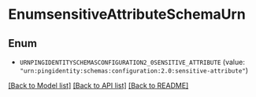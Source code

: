 # EnumsensitiveAttributeSchemaUrn

## Enum


* `URNPINGIDENTITYSCHEMASCONFIGURATION2_0SENSITIVE_ATTRIBUTE` (value: `"urn:pingidentity:schemas:configuration:2.0:sensitive-attribute"`)


[[Back to Model list]](../README.md#documentation-for-models) [[Back to API list]](../README.md#documentation-for-api-endpoints) [[Back to README]](../README.md)


